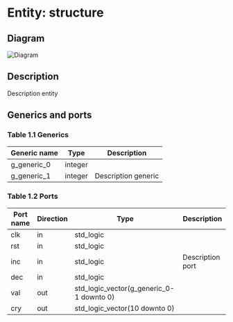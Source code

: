 # Entity: structure
## Diagram
![Diagram](/home/carlos/repo/colibri/test/documenter/output_test_0_md.svg "Diagram")
## Description
 Description entity
## Generics and ports
### Table 1.1 Generics
| Generic name | Type    | Description           |
| ------------ | ------- | --------------------- |
| g_generic_0  | integer |                       |
| g_generic_1  | integer |  Description generic  |
### Table 1.2 Ports
| Port name | Direction | Type                                     | Description        |
| --------- | --------- | ---------------------------------------- | ------------------ |
| clk       | in        | std_logic                                |                    |
| rst       | in        | std_logic                                |                    |
| inc       | in        | std_logic                                |  Description port  |
| dec       | in        | std_logic                                |                    |
| val       | out       | std_logic_vector(g_generic_0-1 downto 0) |                    |
| cry       | out       | std_logic_vector(10 downto 0)            |                    |
